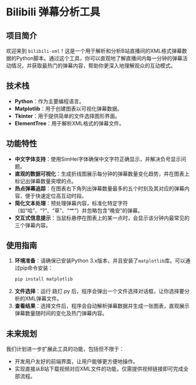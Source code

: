 # Bilibili 弹幕分析工具

## 项目简介
欢迎来到 `bilibili-xml`！这是一个用于解析和分析B站直播间的XML格式弹幕数据的Python脚本。通过这个工具，你可以直观地了解直播间内每一分钟的弹幕活动情况，并获取最热门的弹幕内容，帮助你更深入地理解观众的互动模式。

## 技术栈
- **Python**：作为主要编程语言。
- **Matplotlib**：用于创建图表以可视化弹幕数据。
- **Tkinter**：用于提供简单的文件选择图形界面。
- **ElementTree**：用于解析XML格式的弹幕文件。

## 功能特性
- **中文字体支持**：使用SimHei字体确保中文字符正确显示，并解决负号显示问题。
- **直观的数据可视化**：生成折线图展示每分钟的弹幕数量变化趋势，并在图表上标记出弹幕数量突增的点。
- **热点弹幕追踪**：在图表右下角列出弹幕数量最多的五个时刻及其对应的弹幕内容，便于快速定位高互动时段。
- **简化文本处理**：预处理弹幕内容，标准化特定字符（如“哈”、“?”、“草”、“艹”）并忽略包含“晚安”的弹幕。
- **交互式信息提示**：当鼠标悬停在图表上的某一点时，会显示该分钟内最常见的三个弹幕内容。

## 使用指南
1. **环境准备**：请确保已安装Python 3.x版本，并且安装了`matplotlib`库。可以通过pip命令安装：
   ```bash
   pip install matplotlib
2. **文件选择**：运行 路灯.py 后，程序会弹出一个文件选择对话框，让你选择要分析的XML弹幕文件。
3. **查看结果**：选择文件后，程序会自动解析弹幕数据并生成一张图表，直观展示弹幕数量随时间的变化及热门弹幕内容。

## 未来规划
我们计划进一步扩展此工具的功能，包括但不限于：
- 开发用户友好的前端界面，让用户能够更方便地操作。
- 实现直接从B站下载视频对应XML文件的功能，仅需提供视频链接即可完成全部流程。
